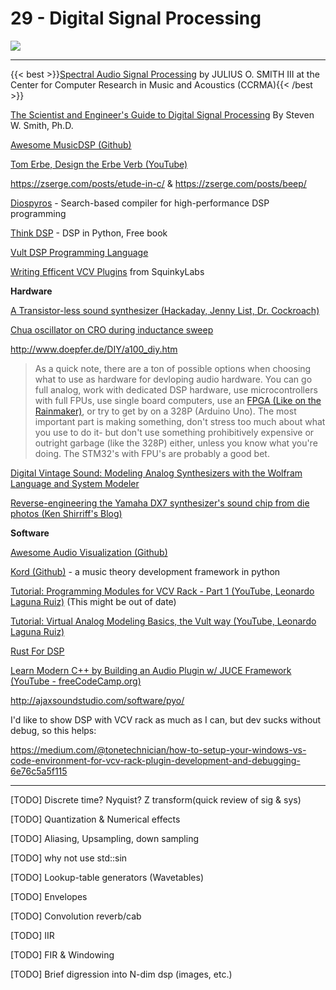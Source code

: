 # 29 - Digital Signal Processing

<img src="/eng/dspoverview.svg">

---

{{< best >}}[Spectral Audio Signal Processing](https://ccrma.stanford.edu/~jos/sasp/) by JULIUS O. SMITH III at the Center for Computer Research in Music and Acoustics (CCRMA){{< /best >}}

[The Scientist and Engineer's Guide to Digital Signal Processing](http://www.dspguide.com/pdfbook.htm)  By Steven W. Smith, Ph.D.

[Awesome MusicDSP (Github)](https://github.com/olilarkin/awesome-musicdsp)

[Tom Erbe, Design the Erbe Verb (YouTube)](https://www.youtube.com/watch?v=Il_qdtQKnqk)

https://zserge.com/posts/etude-in-c/ & https://zserge.com/posts/beep/

[Diospyros](https://github.com/cucapra/diospyros) - Search-based compiler for high-performance DSP programming

[Think DSP](https://greenteapress.com/wp/think-dsp/) - DSP in Python, Free book

[Vult DSP Programming Language](https://www.vult-dsp.com/vult-language)

[Writing Efficent VCV Plugins](https://github.com/squinkylabs/Demo/blob/main/docs/efficient-plugins.md) from SquinkyLabs

**Hardware**

[A Transistor-less sound synthesizer (Hackaday, Jenny List, Dr. Cockroach)](https://hackaday.com/2020/10/24/a-transistor-less-sound-synthesizer/)

[Chua oscillator on CRO during inductance sweep](https://www.youtube.com/watch?v=WRXP0ZeIrlM)

http://www.doepfer.de/DIY/a100_diy.htm

> As a quick note, there are a ton of possible options when choosing what to use as hardware for devloping audio hardware. You can go full analog, work with dedicated DSP hardware, use microcontrollers with full FPUs, use single board computers, use an [FPGA (Like on the Rainmaker)](https://intellijel.com/downloads/manuals/cylonix-rainmaker_manual_v1.09-143.pdf), or try to get by on a 328P (Arduino Uno). The most important part is making something, don't stress too much about what you use to do it- but don't use something prohibitively expensive or outright garbage (like the 328P) either, unless you know what you're doing. The STM32's with FPU's are probably a good bet.

[Digital Vintage Sound: Modeling Analog Synthesizers with the Wolfram Language and System Modeler](https://blog.wolfram.com/2020/07/23/digital-vintage-sound-modeling-analog-synthesizers-with-the-wolfram-language-and-system-modeler/)

[Reverse-engineering the Yamaha DX7 synthesizer's sound chip from die photos (Ken Shirriff's Blog)](https://www.righto.com/2021/11/reverse-engineering-yamaha-dx7.html)

**Software**

[Awesome Audio Visualization (Github)](https://github.com/willianjusten/awesome-audio-visualization)

[Kord (Github)](https://github.com/synestematic/kord) - a music theory development framework in python

[Tutorial: Programming Modules for VCV Rack - Part 1 (YouTube, Leonardo Laguna Ruiz)](https://www.youtube.com/watch?v=7Z7LHAnIIac) (This might be out of date)

[Tutorial: Virtual Analog Modeling Basics, the Vult way (YouTube, Leonardo Laguna Ruiz)](https://www.youtube.com/watch?v=xQYLBS9R_uA)

[Rust For DSP](https://interrupt.memfault.com/blog/rust-for-digital-signal-processing)

[Learn Modern C++ by Building an Audio Plugin w/ JUCE Framework (YouTube - freeCodeCamp.org)](https://www.youtube.com/watch?v=i_Iq4_Kd7Rc)

http://ajaxsoundstudio.com/software/pyo/



I'd like to show DSP with VCV rack as much as I can, but dev sucks without debug, so this helps:

https://medium.com/@tonetechnician/how-to-setup-your-windows-vs-code-environment-for-vcv-rack-plugin-development-and-debugging-6e76c5a5f115

---

[TODO] Discrete time? Nyquist? Z transform(quick review of sig & sys)

[TODO] Quantization & Numerical effects

[TODO] Aliasing, Upsampling, down sampling

[TODO] why not use std::sin

[TODO] Lookup-table generators (Wavetables)

[TODO] Envelopes

[TODO] Convolution reverb/cab

[TODO] IIR

[TODO] FIR & Windowing

[TODO] Brief digression into N-dim dsp (images, etc.)

